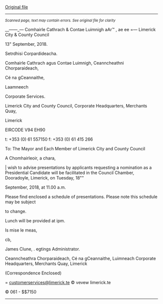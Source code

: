 [Original file](https://www.limerick.ie/sites/default/files/media/documents/2018-09/Agenda%20for%20Presentations%20by%20Applicants%20-%20Presidential%20Election.pdf)

---
*<small>Scanned page, text may contain errors. See original file for clarity</small>*  

__——_— Comhairle Cathrach
& Contae Luimnigh
aAr™ , ae ee
=— Limerick City
& County Council

13" September, 2018.

Setrdhisi Corpardideacha.

Comhairle Cathrach agus Contae Luimnigh,
Ceanncheathni Chorparaideach,

Cé na gCeannaithe,

Laamneech

Corporate Services.

Limerick City and County Council,
Corporate Headquarters,
Merchants Quay,

Limerick

EIRCODE V94 EH90

t: +353 (0) 61 557150
f: +353 (0) 61 415 266

To: The Mayor and Each Member of Limerick City and County Council

A Chomhairleoir, a chara,

| wish to advise presentations by applicants requesting a nomination as a Presidential
Candidate will be facilitated in the Council Chamber, Dooradoyle, Limerick, on Tuesday, 18""

September, 2018, at 11.00 a.m.

Please find enclosed a schedule of presentations. Please note this schedule may be subject

to change.

Lunch will be provided at ipm.

Is mise le meas,

cb,

James Clune, .
egtings Administrator.

Ceanncheathra Chorparaideach, Cé na gCeannaithe, Luimneach
Corporate Headquarters, Merchants Quay, Limerick

(Correspondence Enclosed)

= customerservices@limerick.te
© vevew limerick.te

© 061 - $$7150


---
